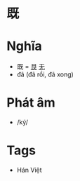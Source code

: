 # 既

# Nghĩa
* 既 = [艮](艮.md) [无](无.md)
* đã (đã rồi, đã xong)

# Phát âm
* /ký/

# Tags
* Hán Việt

<script>window.HANZI_FIELD='既';</script>
